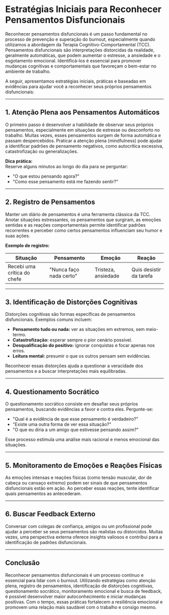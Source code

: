 # Estratégias Iniciais para Reconhecer Pensamentos Disfuncionais

Reconhecer pensamentos disfuncionais é um passo fundamental no processo de prevenção e superação do burnout, especialmente quando utilizamos a abordagem da Terapia Cognitivo-Comportamental (TCC). Pensamentos disfuncionais são interpretações distorcidas da realidade, geralmente automáticas, que podem aumentar o estresse, a ansiedade e o esgotamento emocional. Identificá-los é essencial para promover mudanças cognitivas e comportamentais que favoreçam o bem-estar no ambiente de trabalho.

A seguir, apresentamos estratégias iniciais, práticas e baseadas em evidências para ajudar você a reconhecer seus próprios pensamentos disfuncionais:

---

## 1. **Atenção Plena aos Pensamentos Automáticos**

O primeiro passo é desenvolver a habilidade de observar seus próprios pensamentos, especialmente em situações de estresse ou desconforto no trabalho. Muitas vezes, esses pensamentos surgem de forma automática e passam despercebidos. Praticar a atenção plena (mindfulness) pode ajudar a identificar padrões de pensamento negativos, como autocrítica excessiva, catastrofização ou generalizações.

**Dica prática:**  
Reserve alguns minutos ao longo do dia para se perguntar:  
- "O que estou pensando agora?"  
- "Como esse pensamento está me fazendo sentir?"

---

## 2. **Registro de Pensamentos**

Manter um diário de pensamentos é uma ferramenta clássica da TCC. Anotar situações estressantes, os pensamentos que surgiram, as emoções sentidas e as reações comportamentais permite identificar padrões recorrentes e perceber como certos pensamentos influenciam seu humor e suas ações.

**Exemplo de registro:**

| Situação | Pensamento | Emoção | Reação |
|----------|------------|--------|--------|
| Recebi uma crítica do chefe | "Nunca faço nada certo" | Tristeza, ansiedade | Quis desistir da tarefa |

---

## 3. **Identificação de Distorções Cognitivas**

Distorções cognitivas são formas específicas de pensamentos disfuncionais. Exemplos comuns incluem:
- **Pensamento tudo ou nada:** ver as situações em extremos, sem meio-termo.
- **Catastrofização:** esperar sempre o pior cenário possível.
- **Desqualificação do positivo:** ignorar conquistas e focar apenas nos erros.
- **Leitura mental:** presumir o que os outros pensam sem evidências.

Reconhecer essas distorções ajuda a questionar a veracidade dos pensamentos e a buscar interpretações mais equilibradas.

---

## 4. **Questionamento Socrático**

O questionamento socrático consiste em desafiar seus próprios pensamentos, buscando evidências a favor e contra eles. Pergunte-se:
- "Qual é a evidência de que esse pensamento é verdadeiro?"
- "Existe uma outra forma de ver essa situação?"
- "O que eu diria a um amigo que estivesse pensando assim?"

Esse processo estimula uma análise mais racional e menos emocional das situações.

---

## 5. **Monitoramento de Emoções e Reações Físicas**

As emoções intensas e reações físicas (como tensão muscular, dor de cabeça ou cansaço extremo) podem ser sinais de que pensamentos disfuncionais estão em ação. Ao perceber essas reações, tente identificar quais pensamentos as antecederam.

---

## 6. **Buscar Feedback Externo**

Conversar com colegas de confiança, amigos ou um profissional pode ajudar a perceber se seus pensamentos são realistas ou distorcidos. Muitas vezes, uma perspectiva externa oferece insights valiosos e contribui para a identificação de padrões disfuncionais.

---

## Conclusão

Reconhecer pensamentos disfuncionais é um processo contínuo e essencial para lidar com o burnout. Utilizando estratégias como atenção plena, registro de pensamentos, identificação de distorções cognitivas, questionamento socrático, monitoramento emocional e busca de feedback, é possível desenvolver maior autoconhecimento e iniciar mudanças positivas. Com o tempo, essas práticas fortalecem a resiliência emocional e promovem uma relação mais saudável com o trabalho e consigo mesmo.